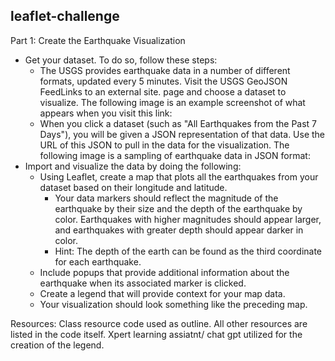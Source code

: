 ## leaflet-challenge
Part 1: Create the Earthquake Visualization
- Get your dataset. To do so, follow these steps:
  - The USGS provides earthquake data in a number of different formats, updated every 5 minutes. Visit the USGS GeoJSON FeedLinks to an external site. page and choose a dataset to visualize. The following image is an example screenshot of what appears when you visit this link:
  - When you click a dataset (such as "All Earthquakes from the Past 7 Days"), you will be given a JSON representation of that data. Use the URL of this JSON to pull in the data for the visualization. The following image is a sampling of earthquake data in JSON format:
- Import and visualize the data by doing the following:
  - Using Leaflet, create a map that plots all the earthquakes from your dataset based on their longitude and latitude.
    - Your data markers should reflect the magnitude of the earthquake by their size and the depth of the earthquake by color. Earthquakes with higher magnitudes should appear larger, and earthquakes with greater depth should appear darker in color.
    - Hint: The depth of the earth can be found as the third coordinate for each earthquake.
  - Include popups that provide additional information about the earthquake when its associated marker is clicked.
  - Create a legend that will provide context for your map data.
  - Your visualization should look something like the preceding map.

Resources: Class resource code used as outline. All other resources are listed in the code itself. Xpert learning assiatnt/ chat gpt utilized for the creation of the legend. 
